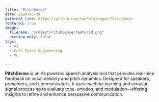 ```yaml
---
title: "PitchSense"
date: 2024-05-28
external_link: https://github.com/rachelqingguo/PitchSense
featured: true
image:
  filename: "project/PitchSense/featured.png"
  preview_only: false
tags:
  - AI
  - Full Stack Engineering
  - ML

---
```


**PitchSense** is an AI-powered speech analysis tool that provides real-time feedback on vocal delivery and pitch dynamics. Designed for speakers, presenters, and communicators, it uses machine learning and acoustic signal processing to evaluate tone, emotion, and modulation—offering insights to refine and enhance persuasive communication.

<!--more-->
